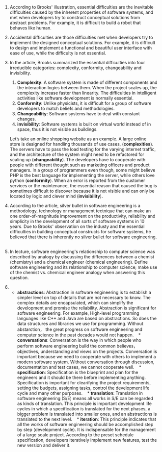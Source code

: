 1. According to Brooks' illustration, essential difficulties are the inevitable difficulties caused by the inherent properties of software systems, and met when developers try to construct conceptual solutions from abstract problems. For example, it is difficult to build a robot that behaves like human.

1. Accidental difficulties are those difficulties met when developers try to implement the designed conceptual solutions. For example, it is difficult to design and implement a functional and beautiful user interface with ease of use, while the difficulty is not essential.

1. In the article, Brooks summarized the essential difficulties into four irreducible categories: complexity, conformity, changeability and invisibility.
    1. **Complexity**: A software system is made of different components and the interaction logics between them. When the project scales up, the complexity increase faster than linearity. The difficulties in intelligent activities like software development is normally essential.
    1. **Conformity**: Unlike physicists, it is difficult for a group of software developers to match beliefs and methodologies. 
    1. **Changeability**: Software systems have to deal with constant changes. 
    1. **invisibility**: Software systems is built on virtual world instead of in space, thus it is not visible as buildings.
    
    Let’s take an online shopping website as an example. A large online store is designed for handling thousands of use cases, (**complexities**). The servers have to pass the load testing for the varying internet traffic, and the architecture of the system might need to be refactored for scaling up (**changeability**). The developers have to cooperate with people with different thought such as marketing officers and product managers. In a group of programmers even though, some might believe PHP is the best language for implementing the server, while others love python (**conformity**). When an error is reported from the customer services or the maintenance, the essential reason that caused the bug is sometimes difficult to discover because it is not visible and can only be located by logic and clever mind (**invisibility**).

1. According to the article, silver bullet in software engineering is a methodology, technology or management tectnique that can make an one order-of-magnitude improvement on the productivity, reliability and simplicity in the development of all sorts of software systems in 10 years. Due to Brooks' observation on the industy and the essential difficulties in building conceptual constructs for software systems, he believed that there is inherently no silver bullet for software engineering.  

1. In lecture, software engineering's relationship to computer science was described by analogy by discussing the differences between a chemist (chemistry) and a chemical engineer (chemical engineering). Define software engineering and its relationship to computer science; make use of the chemist vs. chemical engineer analogy when answering this question.

1. 
    * **abstractions**: Abstraction in software engineering is to establish a simpler level on top of details that are not necessary to know. The complex details are encapsulated, which can simplify the development and promise the reliability. Abstraction is significant for software engineering. For example, High-level programming languages like C++ and Java are based on abstractions. So does the data structures and libraries we use for programming. Without abstarction， the great progress on software engineering and computer science in the past decades would not happen.
    * **conversations**: Conversation is the way in which people who perform software engineering build the common believes，objectives, understanding and views on the projects. Conversation is important because we need to cooperate with others to implement a modern software system. Without conversation through discussion, documentation and test cases, we cannot cooperate well.
    * **specification**: Specification is the blueprint and plan for the engineers and it should be there before implementing anything. Specification is important for clearifying the project requirements, setting the budgets, assigning tasks, control the development life cycle and many other purposes.
    * **translation**: Translation in software engineering (S/E) means all works in S/E can be regarded as kinds of translation. This principle is important development life cycles in which a specification is translated for the next phases, a bigger problem is translated into smaller ones, and an abstractions is translated to the next level.
    * **iteration**: This principle indicates that all the works of software engineering should be accomplished step by step (development cycle). It is indispensable for the management of a large scale project. According to the preset schedule specification, developers iteratively implement new features, test the new version and deliver it.

